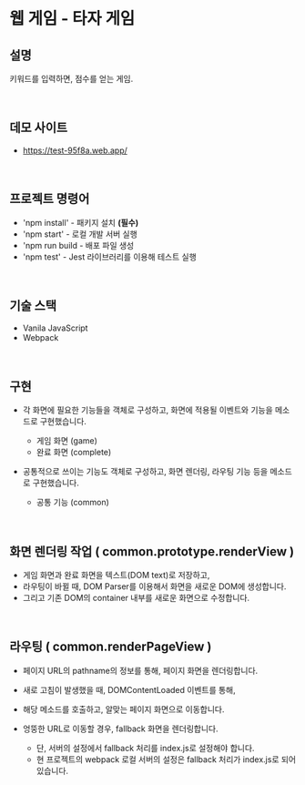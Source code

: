 
# 웹 게임 - 타자 게임

## 설명
키워드를 입력하면, 점수를 얻는 게임.


<br/>

## 데모 사이트
- https://test-95f8a.web.app/

<br/>

## 프로젝트 명령어
- 'npm install' - 패키지 설치 **(필수)**
- 'npm start' - 로컬 개발 서버 실행
- 'npm run build - 배포 파일 생성
- 'npm test' - Jest 라이브러리를 이용해 테스트 실행

<br/>

## 기술 스택
- Vanila JavaScript
- Webpack

<br/>

## 구현 
- 각 화면에 필요한 기능들을 객체로 구성하고, 
화면에 적용될 이벤트와 기능을 메소드로 구현했습니다. <br>

 	- 게임 화면 (game)
  	- 완료 화면 (complete) <br>
- 공통적으로 쓰이는 기능도 객체로 구성하고,
화면 렌더링, 라우팅 기능 등을 메소드로 구현했습니다. <br>
	
	- 공통 기능 (common) 

<br>

## 화면 렌더링 작업 ( common.prototype.renderView )
- 게임 화면과 완료 화면을 텍스트(DOM text)로 저장하고,
- 라우팅이 바뀔 때, DOM Parser를 이용해서 화면을 새로운 DOM에 생성합니다. <br>
- 그리고 기존 DOM의 container 내부를 새로운 화면으로 수정합니다.


<br>

## 라우팅 ( common.renderPageView )
- 페이지 URL의 pathname의 정보를 통해, 페이지 화면을 렌더링합니다.
- 새로 고침이 발생했을 때, DOMContentLoaded 이벤트를 통해, 
- 해당 메소드를 호출하고, 알맞는 페이지 화면으로 이동합니다. <br>
- 엉뚱한 URL로 이동할 경우, fallback 화면을 렌더링합니다. <br>

	- 단, 서버의 설정에서 fallback 처리를 index.js로 설정해야 합니다.
	- 현 프로젝트의 webpack 로컬 서버의 설정은 fallback 처리가 index.js로 되어 있습니다.
	
